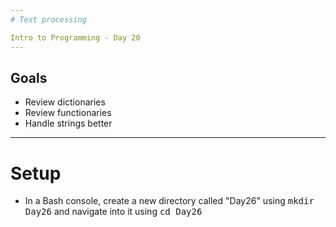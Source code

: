 ```yaml
---
# Text processing

Intro to Programming - Day 20
---
```

## Goals

* Review dictionaries
* Review functionaries
* Handle strings better
---
# Setup

* In a Bash console, create a new directory called "Day26" using <kbd>mkdir Day26</kbd> and navigate into it using <kbd>cd Day26</kbd>